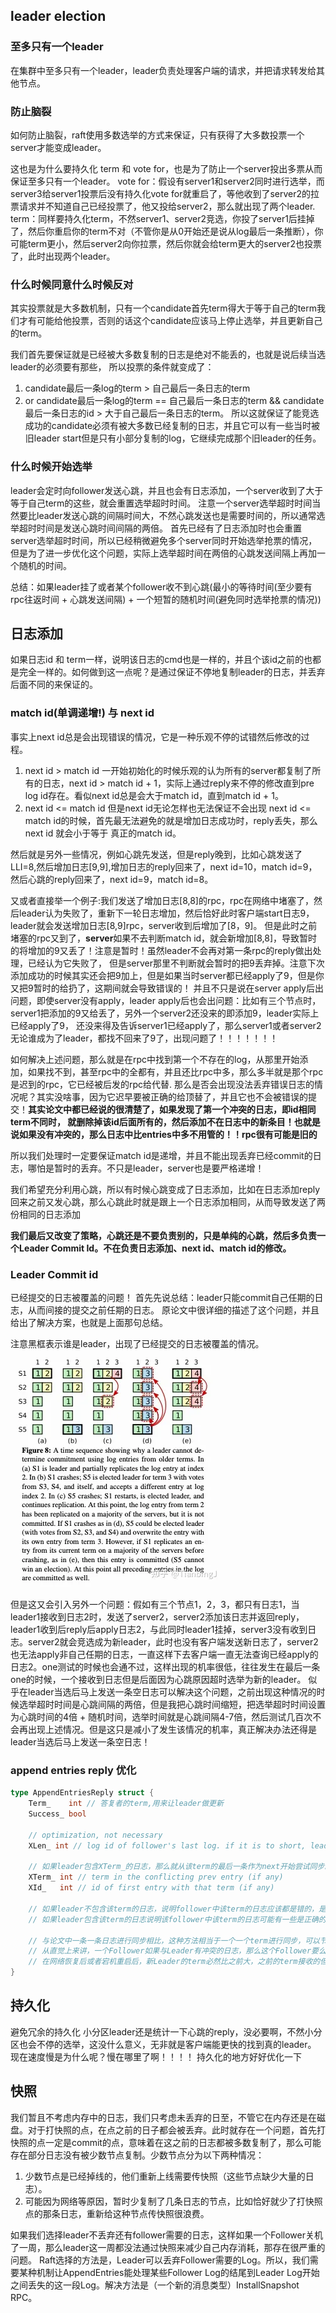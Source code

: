 ## leader election

### 至多只有一个leader
在集群中至多只有一个leader，leader负责处理客户端的请求，并把请求转发给其他节点。

### 防止脑裂
如何防止脑裂，raft使用多数选举的方式来保证，只有获得了大多数投票一个server才能变成leader。

这也是为什么要持久化 term 和 vote for，也是为了防止一个server投出多票从而保证至多只有一个leader。
vote for：假设有server1和server2同时进行选举，而server3给server1投票后没有持久化vote for就重启了，等他收到了server2的拉票请求并不知道自己已经投票了，他又投给server2，那么就出现了两个leader.
term：同样要持久化term，不然server1、server2竞选，你投了server1后挂掉了，然后你重启你的term不对（不管你是从0开始还是说从log最后一条推断），你可能term更小，然后server2向你拉票，然后你就会给term更大的server2也投票了，此时出现两个leader。

### 什么时候同意什么时候反对
其实投票就是大多数机制，只有一个candidate首先term得大于等于自己的term我们才有可能给他投票，否则的话这个candidate应该马上停止选举，并且更新自己的term。

我们首先要保证就是已经被大多数复制的日志是绝对不能丢的，也就是说后续当选leader的必须要有那些，
所以投票的条件就变成了：
1. candidate最后一条log的term > 自己最后一条日志的term
2. or candidate最后一条log的term == 自己最后一条日志的term && candidate最后一条日志的id > 大于自己最后一条日志的term。
所以这就保证了能竞选成功的candidate必须有被大多数已经复制的日志，并且它可以有一些当时被旧leader start但是只有小部分复制的log，它继续完成那个旧leader的任务。

### 什么时候开始选举
leader会定时向follower发送心跳，并且也会有日志添加，一个server收到了大于等于自己term的这些，就会重置选举超时时间。
注意一个server选举超时时间当然要比leader发送心跳的间隔时间大，不然心跳发送也是需要时间的，所以通常选举超时时间是发送心跳时间间隔的两倍。
首先已经有了日志添加时也会重置server选举超时时间，所以已经稍微避免多个server同时开始选举抢票的情况，但是为了进一步优化这个问题，实际上选举超时间在两倍的心跳发送间隔上再加一个随机的时间。

总结：如果leader挂了或者某个follower收不到心跳(最小的等待时间(至少要有rpc往返时间 + 心跳发送间隔) + 一个短暂的随机时间(避免同时选举抢票的情况))

## 日志添加
如果日志id 和 term一样，说明该日志的cmd也是一样的，并且个该id之前的也都是完全一样的。如何做到这一点呢？是通过保证不停地复制leader的日志，并丢弃后面不同的来保证的。

### match id(单调递增!) 与 next id
事实上next id总是会出现错误的情况，它是一种乐观不停的试错然后修改的过程。
1. next id > match id
一开始初始化的时候乐观的认为所有的server都复制了所有的日志，next id > match id + 1，实际上通过reply来不停的修改直到pre log id存在。看似next id总是会大于match id，直到match id + 1。
2. next id <= match id
但是next id无论怎样也无法保证不会出现 next id <= match id的时候，首先最无法避免的就是增加日志成功时，reply丢失，那么next id 就会小于等于 真正的match id。

然后就是另外一些情况，例如心跳先发送，但是reply晚到，比如心跳发送了LLI=8,然后增加日志[9,9],增加日志的reply回来了，next id=10，match id=9，然后心跳的reply回来了，next id=9，match id=8。

又或者直接举一个例子:我们发送了增加日志[8,8]的rpc，rpc在网络中堵塞了，然后leader认为失败了，重新下一轮日志增加，然后恰好此时客户端start日志9，leader就会发送增加日志[8,9]rpc，server收到后增加了[8，9]。
但是此时之前堵塞的rpc又到了，**server**如果不去判断match id，就会新增加[8,8]，导致暂时的将增加的9又丢了！注意是暂时！虽然leader不会再对第一条rpc的reply做出处理，已经认为它失败了，
但是server那里不判断就会暂时的把9丢弃掉。注意下次添加成功的时候其实还会把9加上，但是如果当时server都已经apply了9，但是你又把9暂时的给扔了，这期间就会导致错误的！
并且不只是说在server apply后出问题，即使server没有apply，leader apply后也会出问题：比如有三个节点时，server1把添加的9又给丢了，另外一个server2还没来的即添加9，leader实际上已经apply了9，
还没来得及告诉server1已经apply了，那么server1或者server2无论谁成为了leader，都找不回来了9了，出现问题了！！！！！！！

如何解决上述问题，那么就是在rpc中找到第一个不存在的log，从那里开始添加，如果找不到，甚至rpc中的全都有，并且还比rpc中多，那么多半就是那个rpc是迟到的rpc，它已经被后发的rpc给代替. 那么是否会出现没法丢弃错误日志的情况呢？其实没啥事，因为它迟早要被正确的给顶替了，并且它也不会被错误的提交！**其实论文中都已经说的很清楚了，如果发现了第一个冲突的日志，即id相同term不同时， 就删除掉该id后面所有的，然后添加不在日志中的新条目！也就是说如果没有冲突的，那么日志中比entries中多不用管的！！rpc很有可能是旧的**

所以我们处理时一定要保证match id是递增，并且不能出现丢弃已经commit的日志，哪怕是暂时的丢弃。不只是leader，server也是要严格递增！

我们希望充分利用心跳，所以有时候心跳变成了日志添加，比如在日志添加reply回来之前又发心跳，那么心跳此时就是跟上一个日志添加相同，从而导致发送了两份相同的日志添加


**我们最后又改变了策略，心跳还是不要负责别的，只是单纯的心跳，然后多负责一个Leader Commit Id。不在负责日志添加、next id、match id的修改。**

### Leader Commit id
已经提交的日志被覆盖的问题！
首先先说总结：leader只能commit自己任期的日志，从而间接的提交之前任期的日志。
原论文中很详细的描述了这个问题，并且给出了解决方案，也就是上面那句总结。

注意黑框表示谁是leader，出现了已经提交的日志被覆盖的情况。
![Alt text](Figure8.png)

但是这又会引入另外一个问题：假如有三个节点1，2，3，都只有日志1，当leader1接收到日志2时，发送了server2，server2添加该日志并返回reply，leader1收到后reply后apply日志2，与此同时leader1挂掉，server3没有收到日志。server2就会竞选成为新leader，此时也没有客户端发送新日志了，server2也无法apply非自己任期的日志，一直这样下去客户端一直无法查询已经apply的日志2。one测试的时候也会通不过，这样出现的机率很低，往往发生在最后一条one的时候，一个接收到日志但是后面因为心跳原因超时选举为新的leader。
似乎在leader当选后马上发送一条空日志可以解决这个问题，之前出现这种情况的时候选举超时时间是心跳间隔的两倍，但是我把心跳时间缩短，把选举超时时间设置为心跳时间的4倍 + 随机时间，选举时间就是心跳间隔4-7倍，然后测试几百次不会再出现上述情况。但是这只是减小了发生该情况的机率，真正解决办法还得是leader当选后马上发送一条空日志！

### append entries reply 优化

``` go
type AppendEntriesReply struct {
	Term_    int // 答复者的term,用来让leader做更新
	Success_ bool

	// optimization, not necessary
	XLen_ int // log id of follower's last log. if it is to short, leader next id is that

	// 如果leader包含XTerm_的日志，那么就从该term的最后一条作为next开始尝试同步。如果leader不包含该XTerm_的日志，那么就从XIndex_开始尝试同步，即直接跳过follower中该term所有的日志。
	XTerm_ int // term in the conflicting prev entry (if any)
	XId_   int // id of first entry with that term (if any)

	// 如果leader不包含该term的日志，说明follower中该term的日志应该都是错的，是因为网络分区旧leader或者跟旧leader在同一个分区导致的无效的log.那么该term的日志都是无效的，next就可以直接跳过该term。
	// 如果leader包含该term的日志说明该follower中该term的日志可能有一些是正确的，也就是说leader包含的该term的都是正确的，所以从leader该term的最后一条开始发送。

	// 与论文中一条一条日志进行同步相比，这种方法相当于一个一个term进行同步，可以节省大量的RPC数量，从而节省时间。
	// 从直觉上来讲，一个Follower如果与Leader有冲突的日志，那么这个Follower要么是一个旧的Leader，在宕机前接收了日志但是还没来得及与其他Follower同步，要么是一个和旧的Leader在同一个网络分区的Follower。
	// 在网络恢复后或者宕机重启后，新Leader的term必然比之前大，之前的term接收的但未同步的日志是要被覆写的，因此一个一个term进行同步是合理的。
}
```

## 持久化

避免冗余的持久化
小分区leader还是统计一下心跳的reply，没必要啊，不然小分区也会不停的选举，这没什么意义，无非就是客户端能更快的找到真的leader。
现在速度慢是为什么呢？慢在哪里了啊！！！！ 持久化的地方好好优化一下




## 快照

我们暂且不考虑内存中的日志，我们只考虑未丢弃的日至，不管它在内存还是在磁盘。对于打快照的点，在点之前的日子都会被丢弃。此时就存在一个问题，首先打快照的点一定是commit的点，意味着在这之前的日志都被多数复制了，那么可能存在部分日志没有被少数节点复制。少数节点分为以下两种情况：

1. 少数节点是已经掉线的，他们重新上线需要传快照（这些节点缺少大量的日志）。
2. 可能因为网络等原因，暂时少复制了几条日志的节点，比如恰好就少了打快照点的那条日志，重新给这种节点传快照很浪费。

如果我们选择leader不丢弃还有follower需要的日志，这样如果一个Follower关机了一周，那么leader这一周都没法通过快照来减少自己内存消耗，那存在很严重的问题。
Raft选择的方法是，Leader可以丢弃Follower需要的Log。所以，我们需要某种机制让AppendEntries能处理某些Follower Log的结尾到Leader Log开始之间丢失的这一段Log。解决方法是（一个新的消息类型）InstallSnapshot RPC。
